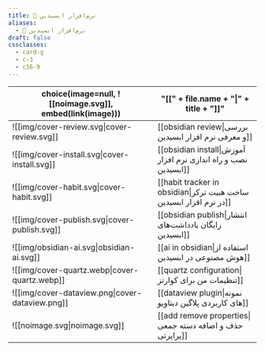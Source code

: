 ```yaml
---
title: 🔮 نرم‌افزار ابسیدین
aliases:
  - 🔮 نرم‌افزار ابسیدین
draft: false
cssclasses:
  - card-g
  - c-3
  - c16-9
---
```


<style>
	.giscus {
		display: none;
		}
</style>

<!-- QueryToSerialize: table without id choice(image=null, ![[noimage.svg]], embed(link(image))), "[[" + file.name + "|" + title + "]]" WHERE draft = false AND parent = [[obsidian|🔮 نرم‌افزار ابسیدین]] SORT order ASC -->
<!-- SerializedQuery: table without id choice(image=null, ![[noimage.svg]], embed(link(image))), "[[" + file.name + "|" + title + "]]" WHERE draft = false AND parent = [[obsidian|🔮 نرم‌افزار ابسیدین]] SORT order ASC -->

| choice(image=null, ![[noimage.svg]], embed(link(image))) | "[[" + file.name + "\|" + title + "]]"                             |
| -------------------------------------------------------- | ------------------------------------------------------------------ |
| ![[img/cover-review.svg\|cover-review.svg]]              | [[obsidian review\|بررسی و معرفی نرم افزار ابسیدین]]               |
| ![[img/cover-install.svg\|cover-install.svg]]            | [[obsidian install\|آموزش نصب و راه اندازی نرم افزار ابسیدین]]     |
| ![[img/cover-habit.svg\|cover-habit.svg]]                | [[habit tracker in obsidian\|ساخت هبیت ترکر در نرم افزار ابسیدین]] |
| ![[img/cover-publish.svg\|cover-publish.svg]]            | [[obsidian publish\|انتشار رایگان یادداشت‌های ابسیدین]]            |
| ![[img/obsidian-ai.svg\|obsidian-ai.svg]]                | [[ai in obsidian\|استفاده از هوش مصنوعی در ابسیدین]]               |
| ![[img/cover-quartz.webp\|cover-quartz.webp]]            | [[quartz configuration\|تنظیمات من برای کوارتز]]                   |
| ![[img/cover-dataview.png\|cover-dataview.png]]          | [[dataview plugin\|نمونه های کاربردی پلاگین دیتاویو]]              |
| ![[noimage.svg\|noimage.svg]]                            | [[add remove properties\|حذف و اضافه دسته جمعی پراپرتی]]           |
<!-- SerializedQuery END -->




